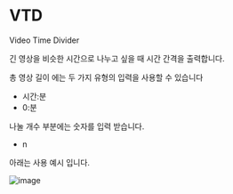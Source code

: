 # VTD
Video Time Divider

긴 영상을 비슷한 시간으로 나누고 싶을 때 시간 간격을 출력합니다.

총 영상 길이 에는 두 가지 유형의 입력을 사용할 수 있습니다
- 시간:분
- 0:분

나눌 개수 부분에는 숫자를 입력 받습니다.
- n

아래는 사용 예시 입니다.

![image](https://github.com/KaitouJoker/VTD/assets/35037436/2c2cbb53-2a18-4e5b-ba49-959c7b1fc5fa)
